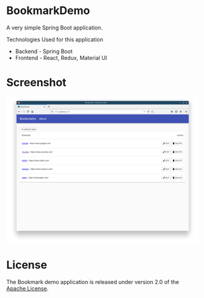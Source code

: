 # BookmarkDemo
A very simple Spring Boot application.

Technologies Used for this application
* Backend - Spring Boot
* Frontend - React, Redux, Material UI


# Screenshot
![screenshot.png](screenshot.png)


# License

The Bookmark demo application is released under version 2.0 of the [Apache License](https://www.apache.org/licenses/LICENSE-2.0).